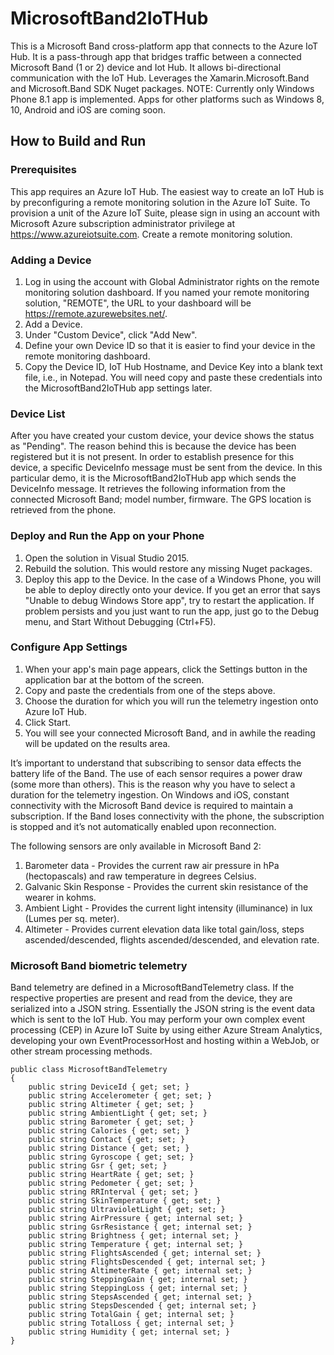 # MicrosoftBand2IoTHub
This is a Microsoft Band cross-platform app that connects to the Azure IoT Hub. It is a pass-through app that bridges traffic between
a connected Microsoft Band (1 or 2) device and Iot Hub. It allows bi-directional communication with the IoT Hub. 
Leverages the Xamarin.Microsoft.Band and Microsoft.Band SDK Nuget packages. 
NOTE: Currently only Windows Phone 8.1 app is implemented. Apps for other  platforms such as Windows 8, 10, Android and iOS are coming soon.

## How to Build and Run

### Prerequisites

This app requires an Azure IoT Hub. The easiest way to create an IoT Hub is by preconfiguring a remote monitoring solution in the 
Azure IoT Suite. To provision a unit of the Azure IoT Suite, please sign in using an account with Microsoft Azure subscription administrator
privilege at https://www.azureiotsuite.com. Create a remote monitoring solution.

### Adding a Device

1. Log in using the account with Global Administrator rights on the remote monitoring solution dashboard. If you named your remote monitoring 
solution, "REMOTE", the URL to your dashboard will be https://remote.azurewebsites.net/.
2. Add a Device.
3. Under "Custom Device", click "Add New".
4. Define your own Device ID so that it is easier to find your device in the remote monitoring dashboard.
5. Copy the Device ID, IoT Hub Hostname, and Device Key into a blank text file, i.e., in Notepad. You will need copy and paste these credentials into the MicrosoftBand2IoTHub app settings later.

### Device List

After you have created your custom device, your device shows the status as "Pending". The reason behind this is because the device has been registered but it is not present. In order to establish presence for this device, a specific DeviceInfo message must be sent from the device. In this particular demo, it is the MicrosoftBand2IoTHub app which sends the DeviceInfo message. It retrieves the following information from the connected Microsoft Band; model number, firmware. The GPS location is retrieved from the phone.

### Deploy and Run the App on your Phone

1. Open the solution in Visual Studio 2015.
2. Rebuild the solution. This would restore any missing Nuget packages.
3. Deploy this app to the Device. In the case of a Windows Phone, you will be able to deploy directly onto your device. If you get an error that says "Unable to debug Windows Store app", try to restart the application. If problem persists and you just want to run the app, just go to the Debug menu, and Start Without Debugging (Ctrl+F5).

### Configure App Settings

1. When your app's main page appears, click the Settings button in the application bar at the bottom of the screen.
2. Copy and paste the credentials from one of the steps above.
3. Choose the duration for which you will run the telemetry ingestion onto Azure IoT Hub.
4. Click Start.
5. You will see your connected Microsoft Band, and in awhile the reading will be updated on the results area.

It’s important to understand that subscribing to sensor data effects the battery life of the Band. The use of each sensor requires a power draw (some more than others). This is the reason why you have to select a duration for the telemetry ingestion.
On Windows and iOS, constant connectivity with the Microsoft Band device is required to maintain a subscription. If the Band loses connectivity with the phone, the subscription is stopped and it’s not automatically enabled upon reconnection.

The following sensors are only available in Microsoft Band 2:
1. Barometer data - Provides the current raw air pressure in hPa (hectopascals) and raw temperature in degrees Celsius.
2. Galvanic Skin Response - Provides the current skin resistance of the wearer in kohms.
3. Ambient Light - Provides the current light intensity (illuminance) in lux (Lumes per sq. meter).
4. Altimeter - Provides current elevation data like total gain/loss, steps ascended/descended, flights ascended/descended, and elevation rate.

### Microsoft Band biometric telemetry 

Band telemetry are defined in a MicrosoftBandTelemetry class. If the respective properties are present and read from the device, they are serialized into a JSON string. Essentially the JSON string is the event data which is sent to the IoT Hub. You may perform your own complex event processing (CEP) in Azure IoT Suite by using either Azure Stream Analytics, developing your own EventProcessorHost and hosting within a WebJob, or other stream processing methods.

    public class MicrosoftBandTelemetry
    {
        public string DeviceId { get; set; }
        public string Accelerometer { get; set; }
        public string Altimeter { get; set; }
        public string AmbientLight { get; set; }
        public string Barometer { get; set; }
        public string Calories { get; set; }
        public string Contact { get; set; }
        public string Distance { get; set; }
        public string Gyroscope { get; set; }
        public string Gsr { get; set; }
        public string HeartRate { get; set; }
        public string Pedometer { get; set; }
        public string RRInterval { get; set; }
        public string SkinTemperature { get; set; }
        public string UltravioletLight { get; set; }
        public string AirPressure { get; internal set; }
        public string GsrResistance { get; internal set; }
        public string Brightness { get; internal set; }
        public string Temperature { get; internal set; }
        public string FlightsAscended { get; internal set; }
        public string FlightsDescended { get; internal set; }
        public string AltimeterRate { get; internal set; }
        public string SteppingGain { get; internal set; }
        public string SteppingLoss { get; internal set; }
        public string StepsAscended { get; internal set; }
        public string StepsDescended { get; internal set; }
        public string TotalGain { get; internal set; }
        public string TotalLoss { get; internal set; }
        public string Humidity { get; internal set; }
    }

